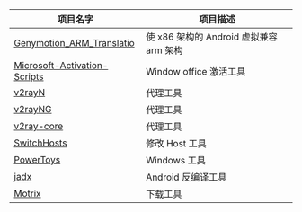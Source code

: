 |项目名字|项目描述|
|--|--|
|[Genymotion_ARM_Translatio](https://github.com/m9rco/Genymotion_ARM_Translation)|使 x86 架构的 Android 虚拟兼容 arm 架构|
|[Microsoft-Activation-Scripts](https://github.com/massgravel/Microsoft-Activation-Scripts)| Window office 激活工具|
|[v2rayN](https://github.com/2dust/v2rayN)|代理工具|
|[v2rayNG](https://github.com/2dust/v2rayNG)|代理工具|
|[v2ray-core](https://github.com/v2ray/v2ray-core)|代理工具|
|[SwitchHosts](https://github.com/oldj/SwitchHosts)|修改 Host 工具|
|[PowerToys](https://github.com/microsoft/PowerToys)|Windows 工具|
|[jadx](https://github.com/skylot/jadx)|Android 反编译工具|
|[Motrix](https://github.com/agalwood/Motrix)|下载工具|